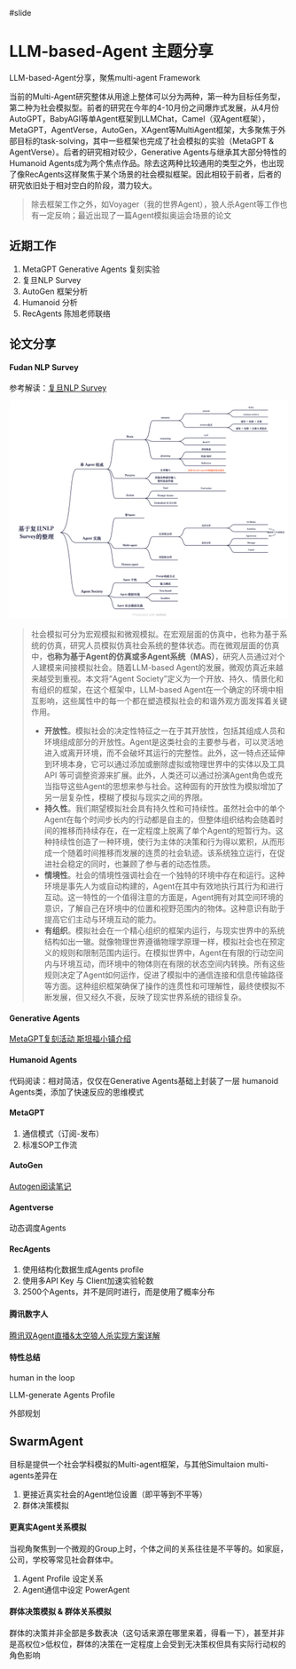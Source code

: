 #slide 

#  LLM-based-Agent 主题分享

LLM-based-Agent分享，聚焦multi-agent Framework

当前的Multi-Agent研究整体从用途上整体可以分为两种，第一种为目标任务型，第二种为社会模拟型。前者的研究在今年的4-10月份之间爆炸式发展，从4月份AutoGPT，BabyAGI等单Agent框架到LLMChat，Camel（双Agent框架），MetaGPT，AgentVerse，AutoGen，XAgent等MultiAgent框架，大多聚焦于外部目标的task-solving，其中一些框架也完成了社会模拟的实验（MetaGPT & AgentVerse）。后者的研究相对较少，Generative Agents与继承其大部分特性的Humanoid Agents成为两个焦点作品。除去这两种比较通用的类型之外，也出现了像RecAgents这样聚焦于某个场景的社会模拟框架。因此相较于前者，后者的研究依旧处于相对空白的阶段，潜力较大。

> 除去框架工作之外，如Voyager（我的世界Agent），狼人杀Agent等工作也有一定反响；最近出现了一篇Agent模拟奥运会场景的论文

## 近期工作

1. MetaGPT Generative Agents 复刻实验
2. 复旦NLP Survey 
3. AutoGen 框架分析
4. Humanoid 分析
5. RecAgents 陈旭老师联络



## 论文分享

#### Fudan NLP Survey

参考解读：[复旦NLP Survey](https://zhuanlan.zhihu.com/p/656676717)

![Survey](../../src/Survey_based_on_fudanNLP.png)

> 社会模拟可分为宏观模拟和微观模拟。在宏观层面的仿真中，也称为基于系统的仿真，研究人员模拟仿真社会系统的整体状态。而在微观层面的仿真中，**也称为基于Agent的仿真或多Agent系统（MAS）**，研究人员通过对个人建模来间接模拟社会。随着LLM-based Agent的发展，微观仿真近来越来越受到重视。本文将“Agent Society”定义为一个开放、持久、情景化和有组织的框架，在这个框架中，LLM-based Agent在一个确定的环境中相互影响，这些属性中的每一个都在塑造模拟社会的和谐外观方面发挥着关键作用。
>
> - **开放性**。模拟社会的决定性特征之一在于其开放性，包括其组成人员和环境组成部分的开放性。Agent是这类社会的主要参与者，可以灵活地进入或离开环境，而不会破坏其运行的完整性。此外，这一特点还延伸到环境本身，它可以通过添加或删除虚拟或物理世界中的实体以及工具 API 等可调整资源来扩展。此外，人类还可以通过扮演Agent角色或充当指导这些Agent的思想来参与社会。这种固有的开放性为模拟增加了另一层复杂性，模糊了模拟与现实之间的界限。
> - **持久性**。我们期望模拟社会具有持久性和可持续性。虽然社会中的单个Agent在每个时间步长内的行动都是自主的，但整体组织结构会随着时间的推移而持续存在，在一定程度上脱离了单个Agent的短暂行为。这种持续性创造了一种环境，使行为主体的决策和行为得以累积，从而形成一个随着时间推移而发展的连贯的社会轨迹。该系统独立运行，在促进社会稳定的同时，也兼顾了参与者的动态性质。
> - **情境性**。社会的情境性强调社会在一个独特的环境中存在和运行。这种环境是事先人为或自动构建的，Agent在其中有效地执行其行为和进行互动。这一特性的一个值得注意的方面是，Agent拥有对其空间环境的意识，了解自己在环境中的位置和视野范围内的物体。这种意识有助于提高它们主动与环境互动的能力。
> - **有组织**。模拟社会在一个精心组织的框架内运行，与现实世界中的系统结构如出一辙。就像物理世界遵循物理学原理一样，模拟社会也在预定义的规则和限制范围内运行。在模拟世界中，Agent在有限的行动空间内与环境互动，而环境中的物体则在有限的状态空间内转换。所有这些规则决定了Agent如何运作，促进了模拟中的通信连接和信息传输路径等方面。这种组织框架确保了操作的连贯性和可理解性，最终使模拟不断发展，但又经久不衰，反映了现实世界系统的错综复杂。

#### Generative Agents

[MetaGPT复刻活动 斯坦福小镇介绍](https://deepwisdom.feishu.cn/docx/VHYKdDQZWoIlamxdqtvcAi2knig?from=from_copylink)

#### Humanoid Agents

代码阅读：相对简洁，仅仅在Generative Agents基础上封装了一层 humanoid Agents类，添加了快速反应的思维模式

#### MetaGPT

1. 通信模式（订阅-发布）
2. 标准SOP工作流

#### AutoGen

[Autogen阅读笔记](https://github.com/didiforgithub/SwarmAgent/blob/main/notes/autogen/AutoGen%E6%A1%86%E6%9E%B6%E5%88%86%E6%9E%90.md)

#### Agentverse

动态调度Agents

#### RecAgents

1. 使用结构化数据生成Agents profile
2. 使用多API Key 与 Client加速实验轮数
3. 2500个Agents，并不是同时进行，而是使用了概率分布

#### 腾讯数字人

[腾讯双Agent直播&太空狼人杀实现方案详解](https://mp.weixin.qq.com/s/vkP3urjkcT9u9hT1-SvL-Q)

#### 特性总结

human in the loop

LLM-generate Agents Profile

外部规划

## SwarmAgent

目标是提供一个社会学科模拟的Multi-agent框架，与其他Simultaion multi-agents差异在

1. 更接近真实社会的Agent地位设置（即平等到不平等）
2. 群体决策模拟

#### 更真实Agent关系模拟

当视角聚焦到一个微观的Group上时，个体之间的关系往往是不平等的。如家庭，公司，学校等常见社会群体中。

1. Agent Profile 设定关系
2. Agent通信中设定 PowerAgent

#### 群体决策模拟 & 群体关系模拟

群体的决策并非全部是多数表决（这句话来源在哪里来着，得看一下），甚至并非是高权位>低权位，群体的决策在一定程度上会受到无决策权但具有实际行动权的角色影响

